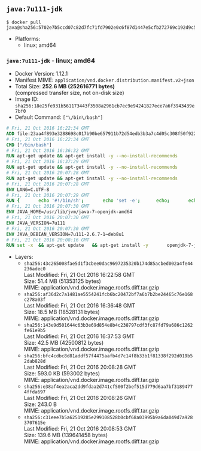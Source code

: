 ## `java:7u111-jdk`

```console
$ docker pull java@sha256:5702e7b5ccd07c82d7fc71fd7902e0c6f87d1447e5cfb272769c192d9c5fa67f
```

-	Platforms:
	-	linux; amd64

### `java:7u111-jdk` - linux; amd64

-	Docker Version: 1.12.1
-	Manifest MIME: `application/vnd.docker.distribution.manifest.v2+json`
-	Total Size: **252.6 MB (252616771 bytes)**  
	(compressed transfer size, not on-disk size)
-	Image ID: `sha256:18e25fe931b561173443f3508a2961cb7ec9e94241827ece7a6f3943439e7bf0`
-	Default Command: `["\/bin\/bash"]`

```dockerfile
# Fri, 21 Oct 2016 16:22:34 GMT
ADD file:23aa4f893e3288698c017b90be657911b72d54edb3b3a7c4d05c308f50f9228f in / 
# Fri, 21 Oct 2016 16:22:34 GMT
CMD ["/bin/bash"]
# Fri, 21 Oct 2016 16:36:32 GMT
RUN apt-get update && apt-get install -y --no-install-recommends 		ca-certificates 		curl 		wget 	&& rm -rf /var/lib/apt/lists/*
# Fri, 21 Oct 2016 16:37:29 GMT
RUN apt-get update && apt-get install -y --no-install-recommends 		bzr 		git 		mercurial 		openssh-client 		subversion 				procps 	&& rm -rf /var/lib/apt/lists/*
# Fri, 21 Oct 2016 20:07:28 GMT
RUN apt-get update && apt-get install -y --no-install-recommends 		bzip2 		unzip 		xz-utils 	&& rm -rf /var/lib/apt/lists/*
# Fri, 21 Oct 2016 20:07:28 GMT
ENV LANG=C.UTF-8
# Fri, 21 Oct 2016 20:07:29 GMT
RUN { 		echo '#!/bin/sh'; 		echo 'set -e'; 		echo; 		echo 'dirname "$(dirname "$(readlink -f "$(which javac || which java)")")"'; 	} > /usr/local/bin/docker-java-home 	&& chmod +x /usr/local/bin/docker-java-home
# Fri, 21 Oct 2016 20:07:30 GMT
ENV JAVA_HOME=/usr/lib/jvm/java-7-openjdk-amd64
# Fri, 21 Oct 2016 20:07:30 GMT
ENV JAVA_VERSION=7u111
# Fri, 21 Oct 2016 20:07:30 GMT
ENV JAVA_DEBIAN_VERSION=7u111-2.6.7-1~deb8u1
# Fri, 21 Oct 2016 20:08:16 GMT
RUN set -x 	&& apt-get update 	&& apt-get install -y 		openjdk-7-jdk="$JAVA_DEBIAN_VERSION" 	&& rm -rf /var/lib/apt/lists/* 	&& [ "$JAVA_HOME" = "$(docker-java-home)" ]
```

-	Layers:
	-	`sha256:43c265008fae5d1f3cbee0dac9697235320b174d85acbed002a4fe44236adec0`  
		Last Modified: Fri, 21 Oct 2016 16:22:58 GMT  
		Size: 51.4 MB (51353125 bytes)  
		MIME: application/vnd.docker.image.rootfs.diff.tar.gzip
	-	`sha256:af36d2c7a1481ae5554241fcb6bc20472bf7a6b7b2be24465c76e168c278a03f`  
		Last Modified: Fri, 21 Oct 2016 16:36:48 GMT  
		Size: 18.5 MB (18528131 bytes)  
		MIME: application/vnd.docker.image.rootfs.diff.tar.gzip
	-	`sha256:143e9d501644c63b3e69d854e8b4c238797cdf3fc87fd79a686c1262fe61e9b5`  
		Last Modified: Fri, 21 Oct 2016 16:37:53 GMT  
		Size: 42.5 MB (42500812 bytes)  
		MIME: application/vnd.docker.image.rootfs.diff.tar.gzip
	-	`sha256:bfc4cdbc8d81addf57f4475aafb4d7c14f8b33b1f81338f292d019b52dab828d`  
		Last Modified: Fri, 21 Oct 2016 20:08:28 GMT  
		Size: 593.0 KB (593002 bytes)  
		MIME: application/vnd.docker.image.rootfs.diff.tar.gzip
	-	`sha256:e38af4ea2aca2dd9fdaa2d741cf500f2bef515d779d6aa7bf31894774ffda697`  
		Last Modified: Fri, 21 Oct 2016 20:08:26 GMT  
		Size: 243.0 B  
		MIME: application/vnd.docker.image.rootfs.diff.tar.gzip
	-	`sha256:c31eee7b5a62519285e299108528b0cbf68a03995b9a6da049d7a9283707615e`  
		Last Modified: Fri, 21 Oct 2016 20:08:53 GMT  
		Size: 139.6 MB (139641458 bytes)  
		MIME: application/vnd.docker.image.rootfs.diff.tar.gzip
